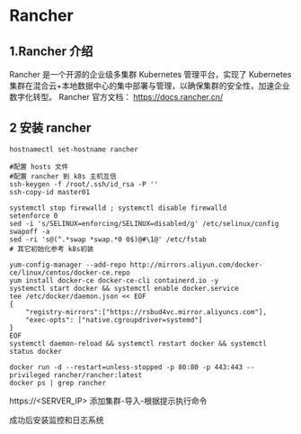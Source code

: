 # Rancher

## 1.Rancher 介绍

Rancher 是一个开源的企业级多集群 Kubernetes 管理平台，实现了 Kubernetes 集群在混合云+本地数据中心的集中部署与管理，以确保集群的安全性，加速企业数字化转型。
Rancher 官方文档： <https://docs.rancher.cn/>

## 2 安装 rancher

```shell
hostnamectl set-hostname rancher

#配置 hosts 文件
#配置 rancher 到 k8s 主机互信
ssh-keygen -f /root/.ssh/id_rsa -P ''
ssh-copy-id master01

systemctl stop firewalld ; systemctl disable firewalld
setenforce 0
sed -i 's/SELINUX=enforcing/SELINUX=disabled/g' /etc/selinux/config
swapoff -a
sed -ri 's@(^.*swap *swap.*0 0$)@#\1@' /etc/fstab
# 其它初始化参考 k8s初装

yum-config-manager --add-repo http://mirrors.aliyun.com/docker-ce/linux/centos/docker-ce.repo
yum install docker-ce docker-ce-cli containerd.io -y
systemctl start docker && systemctl enable docker.service
tee /etc/docker/daemon.json << EOF
{
    "registry-mirrors":["https://rsbud4vc.mirror.aliyuncs.com"],
    "exec-opts": ["native.cgroupdriver=systemd"]
}
EOF
systemctl daemon-reload && systemctl restart docker && systemctl status docker

docker run -d --restart=unless-stopped -p 80:80 -p 443:443 --privileged rancher/rancher:latest
docker ps | grep rancher
```

https://<SERVER_IP>
添加集群-导入-根据提示执行命令

成功后安装监控和日志系统
